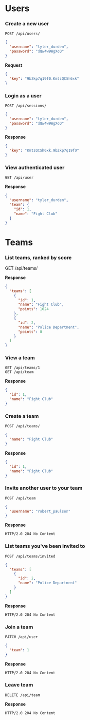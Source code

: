 # Users

### Create a new user

    POST /api/users/

```json
{
  "username": "tyler_durden",
  "password": "dQw4w9WgXcQ"
}
```

**Request**

```json
{
  "key": "9bZkp7q19f0.KmtzQCSh6xk"
}
```

### Login as a user

    POST /api/sessions/

```json
{
  "username": "tyler_durden",
  "password": "dQw4w9WgXcQ"
}
```

**Response**

```json
{
  "key": "KmtzQCSh6xk.9bZkp7q19f0"
}
```

### View authenticated user

    GET /api/user

**Response**

```json
{
  "username": "tyler_durden",
  "team": {
    "id": 1,
    "name": "Fight Club"
  }
}
```

# Teams

### List teams, ranked by score

GET /api/teams/

**Response**

```json
{
  "teams": [
    {
      "id": 1,
      "name": "Fight Club",
      "points": 1024
    },
    {
      "id": 2,
      "name": "Police Department",
      "points": 0
    }
  ]
}
```

### View a team

    GET /api/teams/1
    GET /api/team

**Response**

```json
{
  "id": 1,
  "name": "Fight Club"
}
```

### Create a team

    POST /api/teams/

```json
{
  "name": "Fight Club"
}
```

**Response**

```json
{
  "id": 1,
  "name": "Fight Club"
}
```

### Invite another user to your team

    POST /api/team

```json
{
  "username": "robert_paulson"
}
```

**Response**

```http
HTTP/2.0 204 No Content
```

### List teams you've been invited to

    POST /api/teams/invited

```json
{
  "teams": [
    {
      "id": 2,
      "name": "Police Department"
    }
  ]
}
```

**Response**

```http
HTTP/2.0 204 No Content
```

### Join a team

    PATCH /api/user

```json
{
  "team": 1
}
```

**Response**

    HTTP/2.0 204 No Content

### Leave team

    DELETE /api/team

**Response**

    HTTP/2.0 204 No Content
